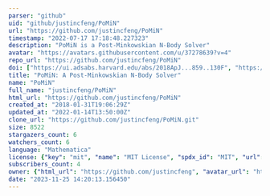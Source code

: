 ```yaml
---
parser: "github"
uid: "github/justincfeng/PoMiN"
url: "https://github.com/justincfeng/PoMiN"
timestamp: "2022-07-17 17:18:48.227323"
description: "PoMiN is a Post-Minkowskian N-Body Solver"
avatar: "https://avatars.githubusercontent.com/u/37278639?v=4"
repo_url: "https://github.com/justincfeng/PoMiN"
doi: ["https://ui.adsabs.harvard.edu/abs/2018ApJ...859..130F", "https://ui.adsabs.harvard.edu/abs/2018ascl.soft05011F/abstract"]
title: "PoMiN: A Post-Minkowskian N-Body Solver"
name: "PoMiN"
full_name: "justincfeng/PoMiN"
html_url: "https://github.com/justincfeng/PoMiN"
created_at: "2018-01-31T19:06:29Z"
updated_at: "2022-01-14T13:50:00Z"
clone_url: "https://github.com/justincfeng/PoMiN.git"
size: 8522
stargazers_count: 6
watchers_count: 6
language: "Mathematica"
license: {"key": "mit", "name": "MIT License", "spdx_id": "MIT", "url": "https://api.github.com/licenses/mit", "node_id": "MDc6TGljZW5zZTEz"}
subscribers_count: 4
owner: {"html_url": "https://github.com/justincfeng", "avatar_url": "https://avatars.githubusercontent.com/u/37278639?v=4", "login": "justincfeng", "type": "User"}
date: "2023-11-25 14:20:13.156450"
---
```

